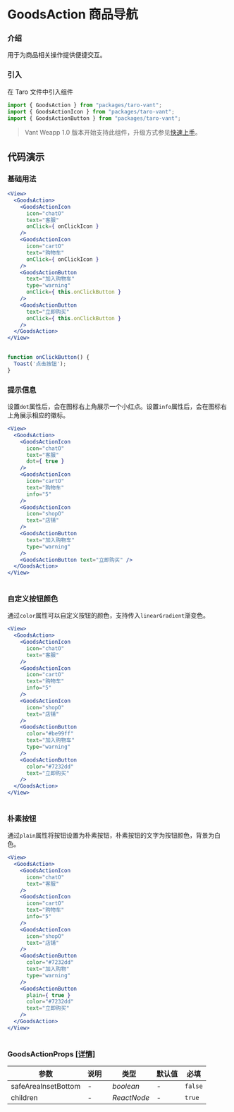 # GoodsAction 商品导航

### 介绍

用于为商品相关操作提供便捷交互。

### 引入

在 Taro 文件中引入组件

```js
import { GoodsAction } from "packages/taro-vant";
import { GoodsActionIcon } from "packages/taro-vant";
import { GoodsActionButton } from "packages/taro-vant"; 
```

> Vant Weapp 1.0 版本开始支持此组件，升级方式参见[快速上手](#/quickstart)。

## 代码演示

### 基础用法

```jsx
<View>
  <GoodsAction>
    <GoodsActionIcon
      icon="chatO"
      text="客服"
      onClick={ onClickIcon }
    />
    <GoodsActionIcon
      icon="cartO"
      text="购物车"
      onClick={ onClickIcon }
    />
    <GoodsActionButton
      text="加入购物车"
      type="warning"
      onClick={ this.onClickButton }
    />
    <GoodsActionButton
      text="立即购买"
      onClick={ this.onClickButton }
    />
  </GoodsAction>
</View>
 
```

```js
function onClickButton() {
  Toast('点击按钮');
} 
```

### 提示信息

设置`dot`属性后，会在图标右上角展示一个小红点。设置`info`属性后，会在图标右上角展示相应的徽标。

```jsx
<View>
  <GoodsAction>
    <GoodsActionIcon
      icon="chatO"
      text="客服"
      dot={ true }
    />
    <GoodsActionIcon
      icon="cartO"
      text="购物车"
      info="5"
    />
    <GoodsActionIcon
      icon="shopO"
      text="店铺"
    />
    <GoodsActionButton
      text="加入购物车"
      type="warning"
    />
    <GoodsActionButton text="立即购买" />
  </GoodsAction>
</View>
 
```

### 自定义按钮颜色

通过`color`属性可以自定义按钮的颜色，支持传入`linearGradient`渐变色。

```jsx
<View>
  <GoodsAction>
    <GoodsActionIcon
      icon="chatO"
      text="客服"
    />
    <GoodsActionIcon
      icon="cartO"
      text="购物车"
      info="5"
    />
    <GoodsActionIcon
      icon="shopO"
      text="店铺"
    />
    <GoodsActionButton
      color="#be99ff"
      text="加入购物车"
      type="warning"
    />
    <GoodsActionButton
      color="#7232dd"
      text="立即购买"
    />
  </GoodsAction>
</View>
 
```

### 朴素按钮

通过`plain`属性将按钮设置为朴素按钮，朴素按钮的文字为按钮颜色，背景为白色。

```jsx
<View>
  <GoodsAction>
    <GoodsActionIcon
      icon="chatO"
      text="客服"
    />
    <GoodsActionIcon
      icon="cartO"
      text="购物车"
      info="5"
    />
    <GoodsActionIcon
      icon="shopO"
      text="店铺"
    />
    <GoodsActionButton
      color="#7232dd"
      text="加入购物"
      type="warning"
    />
    <GoodsActionButton
      plain={ true }
      color="#7232dd"
      text="立即购买"
    />
  </GoodsAction>
</View>
 
```
### GoodsActionProps [[详情]](https://github.com/AntmJS/vantui/tree/main/packages/vantui/types/goods-action.d.ts)   

| 参数 | 说明 | 类型 | 默认值 | 必填 |
| --- | --- | --- | --- | --- |
| safeAreaInsetBottom | - | _&nbsp;&nbsp;boolean<br/>_ | - | `false` |
| children | - | _&nbsp;&nbsp;ReactNode<br/>_ | - | `true` |


